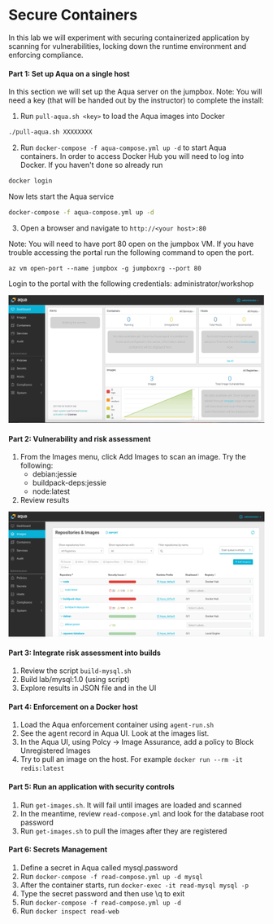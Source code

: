 # Secure Containers 
In this lab we will experiment with securing containerized application by scanning for vulnerabilities, locking down the runtime environment and enforcing compliance.

#### Part 1: Set up Aqua on a single host

In this section we will set up the Aqua server on the jumpbox. Note: You will need a key (that will be handed out by the instructor) to complete the install:
1.	Run `pull-aqua.sh <key>` to load the Aqua images into Docker

```bash
./pull-aqua.sh XXXXXXXX
```

2.	Run `docker-compose -f aqua-compose.yml up -d` to start Aqua containers. In order to access Docker Hub you will need to log into Docker. If you haven't done so already run
```bash
docker login
```
Now lets start the Aqua service
```bash
docker-compose -f aqua-compose.yml up -d
```


3.	Open a browser and navigate to `http://<your host>:80`

Note: You will need to have port 80 open on the jumpbox VM. If you have trouble accessing the portal run the following command to open the port.
```
az vm open-port --name jumpbox -g jumpboxrg --port 80
```
Login to the portal with the following credentials: administrator/workshop

![Aqua Portal](images/portal_initial.png)

#### Part 2: Vulnerability and risk assessment
1. From the Images menu, click Add Images to scan an image. Try the following:
   -	debian:jessie
   -	buildpack-deps:jessie
   -	node:latest
2.	Review results

![Aqua Portal](images/portal_scan.png)
#### Part 3: Integrate risk assessment into builds
1.  Review the script `build-mysql.sh`
2.	Build lab/mysql:1.0 (using script)
3.	Explore results in JSON file and in the UI

#### Part 4: Enforcement on a Docker host
1.	Load the Aqua enforcement container using `agent-run.sh`
2.	See the agent record in Aqua UI. Look at the images list.
3.	In the Aqua UI, using Polcy -> Image Assurance, add a policy to Block Unregistered Images
4.  Try to pull an image on the host. For example `docker run --rm -it redis:latest`

#### Part 5: Run an application with security controls
1.	Run `get-images.sh`. It will fail until images are loaded and scanned
2.	In the meantime, review `read-compose.yml` and look for the database root password
4.  Run `get-images.sh` to pull the images after they are registered

#### Part 6: Secrets Management
1.	Define a secret in Aqua called mysql.password
2.	Run `docker-compose -f read-compose.yml up -d mysql`
3.	After the container starts, run `docker-exec -it read-mysql mysql -p`
4.	Type the secret password and then use \q to exit
5.	Run `docker-compose -f read-compose.yml up -d`
6.	Run `docker inspect read-web`


